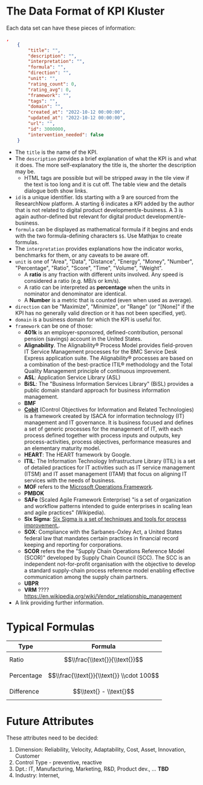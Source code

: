 # The Data Format of KPI Kluster

Each data set can have these pieces of information:

```json
,
    {
        "title": "",
        "description": "",
        "interpretation": "",
        "formula": "",
        "direction": "",
        "unit": "",
        "rating_count": 0,
        "rating_avg": 0,
        "framework": "",
        "tags": "",
        "domain": "",
        "created_at": "2022-10-12 00:00:00",
        "updated_at": "2022-10-12 00:00:00",
        "url": "",
        "id": 3000000,
        "intervention_needed": false
    }
```

* The `title` is the name of the KPI.
* The `description` provides a brief explanation of what the KPI is and what it does. The more self-explanatory the title is, the shorter the description may be. 
  * HTML tags are possible but will be stripped away in the tile view if the text is too long and it is cut off. The table view and the details dialogue both show links.
* `id` is a unique identifier. Ids starting with a 9 are sourced from the ResearchNow platform. A starting 6 indicates a KPI added by the author that is not related to digital product development/e-business. A 3 is again author-defined but relevant for digital product development/e-business.
* `formula` can be displayed as mathematical formula if it begins and ends with the two formula-defining characters `$$`. Use Mathjax to create formulas.
* The `interpretation` provides explanations how the indicator works, benchmarks for them, or any caveats to be aware off.
* `unit` is one of "Area", "Data", "Distance", "Energy", "Money", "Number", "Percentage", "Ratio", "Score", "Time", "Volume", "Weight".
  * A **ratio** is any fraction with different units involved. Any speed is considered a ratio (e.g. MB/s or km/s).
  * A ratio can be interpreted as **percentage** when the units in nominator and denominator are identical.
  * A **Number** is a metric that is counted (even when used as average).
* `direction` can be "Maximize", "Minimize", or "Range" (or "\[None]" if the KPI has no generally valid direction or it has not been specified, yet).
* `domain` is a business domain for which the KPI is useful for.
* `framework` can be one of those:
  * **401k** is an employer-sponsored, defined-contribution, personal pension (savings) account in the United States.
  * **Alignability**. The Alignability® Process Model provides field-proven IT Service Management processes for the BMC Service Desk Express application suite. The Alignability® processes are based on a combination of the best-practice ITIL® methodology and the Total Quality Management principle of continuous improvement.
  * **ASL**: Application Service Library (ASL)
  * **BiSL**: The "Business Information Services Library" (BiSL) provides a public domain standard approach for business information management.
  * **BMF**
  * [**Cobit**](https://en.wikipedia.org/wiki/COBIT) (Control Objectives for Information and Related Technologies) is a framework created by ISACA for information technology (IT) management and IT governance. It is business focused and defines a set of generic processes for the management of IT, with each process defined together with process inputs and outputs, key process-activities, process objectives, performance measures and an elementary maturity model.
  * **HEART**: The HEART framework by Google.
  * **ITIL**: The Information Technology Infrastructure Library (ITIL) is a set of detailed practices for IT activities such as IT service management (ITSM) and IT asset management (ITAM) that focus on aligning IT services with the needs of business.
  * **MOF** refers to the [Microsoft Operations Framework](https://en.wikipedia.org/wiki/Microsoft_Operations_Framework).
  * **PMBOK** 
  * **SAFe** (Scaled Agile Framework Enterprise) "is a set of organization and workflow patterns intended to guide enterprises in scaling lean and agile practices" (Wikipedia).
  * **Six Sigma**: [Six Sigma is a set of techniques and tools for process improvement.](https://en.wikipedia.org/wiki/Six_Sigma).
  * **SOX**: Compliance with the Sarbanes-Oxley Act, a United States federal law that mandates certain practices in financial record keeping and reporting for corporations.
  * **SCOR** refers the the "Supply Chain Operations Reference Model (SCOR)" developed by Supply Chain Council (SCC). The SCC is an independent not-for-profit organisation with the objective to develop a standard supply-chain process reference model enabling effective communication among the supply chain partners.
  * **UBPR**
  * **VRM** ????https://en.wikipedia.org/wiki/Vendor_relationship_management
* A link providing further information.

# Typical Formulas


| Type | Formula |
|---|---|
| Ratio      | $$\\frac{\\text{}}{\\text{}}$$ |
| Percentage | $$\\frac{\\text{}}{\\text{}} \\cdot 100$$ |
| Difference | $$\\text{} - \\text{}$$ |



# Future Attributes

These attributes need to be decided:

1. Dimension: Reliability, Velocity, Adaptability, Cost, Asset, Innovation, Customer
2. Control Type - preventive, reactive
3. Dpt.: IT, Manufacturing, Marketing, R&D, Product dev., ... **TBD**
4. Industry: Internet, 



